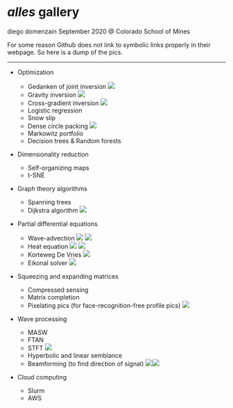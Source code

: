 # _alles_ gallery
diego domenzain
September 2020 @ Colorado School of Mines

For some reason Github does not link to symbolic links properly in their webpage. So here is a dump of the pics.

---

* Optimization

	* Gedanken of joint inversion
	[![](opti/gedanken.png)](./)
	* Gravity inversion
	[![](../projects/opti/pics/gravity_inversion.png)](./)
	* Cross-gradient inversion
	[![](../projects/opti/pics/xgrad-a-b.png)](./)
	* Logistic regression
	* Snow slip
	* Dense circle packing
	[![](../projects/opti/pics/covid_19-people.png)](./)
	* Markowitz portfolio
	* Decision trees & Random forests

* Dimensionality reduction

	* Self-organizing maps
	* t-SNE

* Graph theory algorithms

	* Spanning trees
	* Dijkstra algorithm
	[![](../projects/graph-alg/pics/dijkstra-10nodes.png)](./)

* Partial differential equations

	* Wave-advection
	[![](../projects/pdes/pics/wave_2d_material.png)](./)
	[![](../projects/pdes/pics/wave_2d.png)](./)
	* Heat equation
	[![](../projects/pdes/pics/heat_2d_material.png)](./)
	[![](../projects/pdes/pics/heat_2d.png)](./)
	* Korteweg De Vries
	[![](../projects/pdes/pics/korteweg.png)](./)
	* Eikonal solver
	[![](../projects/pdes/pics/eikonal_2d.png)](./)

* Squeezing and expanding matrices

	* Compressed sensing
	* Matrix completion
	* Pixelating pics (for face-recognition-free profile pics)
	[![](../projects/sque-exp/pics/pixelate_mini.png)](./)

* Wave processing

	* MASW
	* FTAN
	* STFT
	[![](../projects/wave-proc/pics/stft.png)](./)
	* Hyperbolic and linear semblance
	* Beamforming (to find direction of signal)
	[![](../projects/wave-proc/pics/beamform_data.png)](./)[![](../projects/wave-proc/pics/beamform_velo-angle.png)](./)
	
* Cloud computing

	* Slurm
	* AWS




